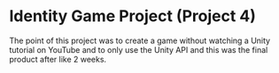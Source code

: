 # Identity Game Project (Project 4)
The point of this project was to create a game without watching a Unity tutorial on YouTube and to only use the Unity API and this was the final product after like 2 weeks.
